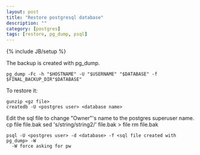 ```yaml
---
layout: post
title: "Restore postgresql database"
description: ""
category: [postgres]
tags: [restore, pg_dump, psql]
---
```

{% include JB/setup %}

The backup is created with pg_dump.

    pg_dump -Fc -h "$HOSTNAME" -U "$USERNAME" "$DATABASE" -f $FINAL_BACKUP_DIR"$DATABASE"

To restore it:

    gunzip <gz file>
    createdb -U <postgres user> <database name>

Edit the sql file to change "Owner"'s name to the postgres superuser name.
    cp file file.bak
    sed 's/string/string2/' file.bak > file
    rm file.bak

    psql -U <postgres user> -d <database> -f <sql file created with pg_dump> -W
      -W force asking for pw
